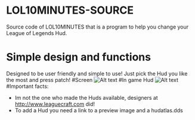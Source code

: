 # LOL10MINUTES-SOURCE
Source code of LOL10MINUTES that is a program to help you change your League of Legends Hud.
# Simple design and functions
Designed to be user friendly and simple to use! Just pick the Hud you like the most and press patch!
#Screen
![Alt text](http://i.epvpimg.com/fMkue.png "")
#In game Hud
![Alt text](http://img3.leaguecraft.com/uimods/asset/uimod_760px_12543.jpg "")
#Important facts:
- Im not the one who made the Huds available, designers at http://www.leaguecraft.com did!
- To add a Hud you need a link to a preview image and a hudatlas.dds

